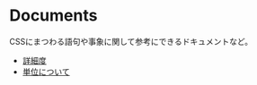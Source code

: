 # Documents
CSSにまつわる語句や事象に関して参考にできるドキュメントなど。

- [詳細度](docs/Specificity.md)
- [単位について](https://gist.github.com/kesuiket/d32b24f970a2f5311de2)
